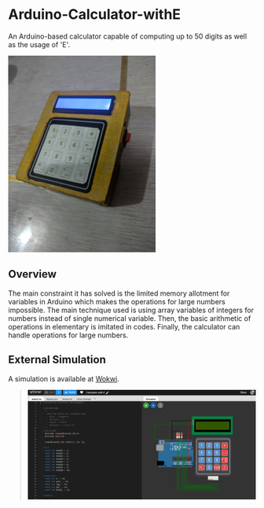 # Arduino-Calculator-withE
An Arduino-based calculator capable of computing up to 50 digits as well as the usage of 'E'.

<img src="Actual Device.jpg" width=300> </img>
## Overview  
The main constraint it has solved is the limited memory allotment for variables in Arduino which makes the operations for large numbers impossible.
The main technique used is using array variables of integers for numbers instead of single numerical variable. Then, the basic arithmetic of operations in elementary is imitated in codes.
Finally, the calculator can handle operations for large numbers.

## External Simulation
A simulation is available at [Wokwi](https://wokwi.com/projects/367162490897449985).
> <img src="Wokwi_CalculatorWithE.png"> </img>

